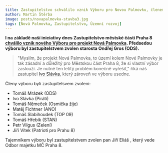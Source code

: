 ```yaml
---
title: Zastupitelstvo schválilo vznik Výboru pro Novou Palmovku, členem bude zastupitel Ivo Slávka
author: Martin Štěrba
image: posts/novapalmovka-stavba3.jpg
tags: [Nová Palmovka, Zastupitelstvo, Územní rozvoj]
---
```


**I na základě naší iniciativy dnes Zastupitelstvo městské části Praha 8 [chválilo vznik nového Výboru pro projekt Nová Palmovka](https://www.praha8.cz/file/38U/Zastupitelstvo-7-dne-18-12-2019.pdf). Předsedou výboru byl zastupitelstvem zvolen starosta Ondřej Gros (ODS).**

>"Myslím, že projekt Nová Palmovka, to území kolem Nové Palmovky je tak zásadní a důležitý pro Městskou část Praha 8, že si vlastní výbor zaslouží. Je nutné ten letitý problém konečně vyřešit," říká náš zastupitel [Ivo Slávka](https://praha8.pirati.cz/lide/ivo-slavka.html), který zároveň ve výboru usedne.

Členy výboru byli zastupitelsvem zvoleni:
- Tomáš Mrázek (ODS)
- Ivo Slávka (Piráti)
- Tomáš Němeček (Osmička žije)
- Matěj Fichtner (ANO)
- Tomáš Slabihoudek (TOP 09)
- Tomáš Hřebík (STAN)
- Petr Vilgus (Zelení)
- Jiří Vítek (Patrioti pro Prahu 8)

Tajemníkem výboru byl zastupitelstvem zvolen pan Jiří Eliáš , který vede Odbor majetku MČ Praha 8.
